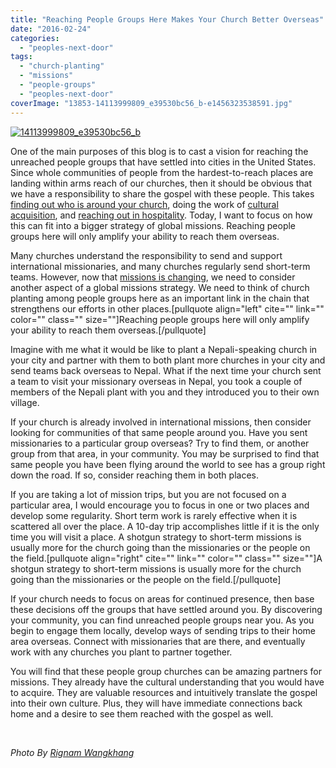 ```yaml
---
title: "Reaching People Groups Here Makes Your Church Better Overseas"
date: "2016-02-24"
categories: 
  - "peoples-next-door"
tags: 
  - "church-planting"
  - "missions"
  - "people-groups"
  - "peoples-next-door"
coverImage: "13853-14113999809_e39530bc56_b-e1456323538591.jpg"
---
```


[![14113999809_e39530bc56_b](images/13853-14113999809_e39530bc56_b-e1456323538591.jpg)](http://blog.keelancook.com/wp-content/uploads/2016/02/14113999809_e39530bc56_b.jpg)

One of the main purposes of this blog is to cast a vision for reaching the unreached people groups that have settled into cities in the United States. Since whole communities of people from the hardest-to-reach places are landing within arms reach of our churches, then it should be obvious that we have a responsibility to share the gospel with these people. This takes [finding out who is around your church](http://blog.keelancook.com/2015/08/a-mile-in-their-shoes-people-group-catalyst.html), doing the work of [cultural acquisition](http://blog.keelancook.com/2015/10/engaging-people-groups-cultural-expertise-vs-cultural-acquisition.html), and [reaching out in hospitality](http://blog.keelancook.com/2015/11/when-was-the-last-time-you-ate-with-an-unbeliever.html). Today, I want to focus on how this can fit into a bigger strategy of global missions. Reaching people groups here will only amplify your ability to reach them overseas.

Many churches understand the responsibility to send and support international missionaries, and many churches regularly send short-term teams. However, now that [missions is changing](http://blog.keelancook.com/2015/10/missions-is-changing-and-we-need-to-keep-up.html), we need to consider another aspect of a global missions strategy. We need to think of church planting among people groups here as an important link in the chain that strengthens our efforts in other places.\[pullquote align="left" cite="" link="" color="" class="" size=""\]Reaching people groups here will only amplify your ability to reach them overseas.\[/pullquote\]

Imagine with me what it would be like to plant a Nepali-speaking church in your city and partner with them to both plant more churches in your city and send teams back overseas to Nepal. What if the next time your church sent a team to visit your missionary overseas in Nepal, you took a couple of members of the Nepali plant with you and they introduced you to their own village.

If your church is already involved in international missions, then consider looking for communities of that same people around you. Have you sent missionaries to a particular group overseas? Try to find them, or another group from that area, in your community. You may be surprised to find that same people you have been flying around the world to see has a group right down the road. If so, consider reaching them in both places.

If you are taking a lot of mission trips, but you are not focused on a particular area, I would encourage you to focus in one or two places and develop some regularity. Short term work is rarely effective when it is scattered all over the place. A 10-day trip accomplishes little if it is the only time you will visit a place. A shotgun strategy to short-term missions is usually more for the church going than the missionaries or the people on the field.\[pullquote align="right" cite="" link="" color="" class="" size=""\]A shotgun strategy to short-term missions is usually more for the church going than the missionaries or the people on the field.\[/pullquote\]

If your church needs to focus on areas for continued presence, then base these decisions off the groups that have settled around you. By discovering your community, you can find unreached people groups near you. As you begin to engage them locally, develop ways of sending trips to their home area overseas. Connect with missionaries that are there, and eventually work with any churches you plant to partner together.

You will find that these people group churches can be amazing partners for missions. They already have the cultural understanding that you would have to acquire. They are valuable resources and intuitively translate the gospel into their own culture. Plus, they will have immediate connections back home and a desire to see them reached with the gospel as well.

 

 _Photo By [Rignam Wangkhang](http://www.flickr.com/photos/97968725@N02/14113999809/)_
